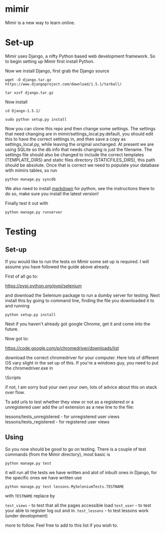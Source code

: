 mimir
=====

Mimir is a new way to learn online.

Set-up
======

Mimir uses Django, a nifty Python based web development framework.
So to begin setting up Mimir first install Python.

Now we install Django, first grab the Django source

`wget -O django.tar.gz https://www.djangoproject.com/download/1.5.1/tarball/`

`tar xzvf django.tar.gz`

Now install

`cd Django-1.5.1/`

`sudo python setup.py install`

Now you can clone this repo and then change some settings.
The settings that need changing are in mimir/settings_local.py.default, you should edit this to have the correct settings in, and then save a copy as settings_local.py, while leaving the original unchanged.
At present we are using SQLite so the db info that needs changing is just the filename.
The settings file should also be changed to include the correct templates (TEMPLATE_DIRS) and static files directory (STATICFILES_DIRS), this path should be absolute.
Once that is correct we need to populate your database with mimirs tables, so run

`python manage.py syncdb`

We also need to install [markdown](https://pypi.python.org/pypi/Markdown) for python, see the instructions there to do so, make sure you install the latest version!

Finally test it out with

`python manage.py runserver`

Testing
=======

Set-up
------

If you would like to run the tests on Mimir some set up is required.
I will assume you have followed the guide above already.

First of all go to:

https://pypi.python.org/pypi/selenium

and download the Selenium package to run a dumby server for testing. Next install this by going to 
command line, finding the file you downloaded it to and running

`python setup.py install`

Next if you haven't already got google Chrome, get it and come into the future.

Now got to:

https://code.google.com/p/chromedriver/downloads/list

download the correct chromedriver for your computer. Here lots of different OS vary slight in the set up
of this. If you're a windows guy, you need to put the chromedriver.exe in

<your python directory>\Scripts

if not, I am sorry bud your own your own, lots of advice about this on stack over flow.

To add urls to test whether they view or not as a registered or a unregistered user add the url extension
as a new line to the file:

lessons/tests_unregistered - for unregistered user views
lessons/tests_registered - for registered user views


Using
-----

So you now should be good to go on testing. There is a couple of test commands (from the Mimir directory),
most basic is

`python manage.py test`

it will run all the tests we have written and alot of inbuilt ones in Django, for the specific ones we 
have written use

`python manage.py test lessons.MySeleniumTests.TESTNAME`

with `TESTNAME` replace by

`test_views` - to test that all the pages accessible load
`test_user` - to test your able to register log out and in.
`test_lessons` - to test lessons work (under development)

more to follow. Feel free to add to this list if you wish to.
